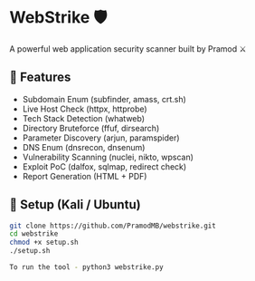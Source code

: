 # WebStrike 🛡️
A powerful web application security scanner built by Pramod ⚔️

## 🧰 Features
- Subdomain Enum (subfinder, amass, crt.sh)
- Live Host Check (httpx, httprobe)
- Tech Stack Detection (whatweb)
- Directory Bruteforce (ffuf, dirsearch)
- Parameter Discovery (arjun, paramspider)
- DNS Enum (dnsrecon, dnsenum)
- Vulnerability Scanning (nuclei, nikto, wpscan)
- Exploit PoC (dalfox, sqlmap, redirect check)
- Report Generation (HTML + PDF)

## 🚀 Setup (Kali / Ubuntu)
```bash
git clone https://github.com/PramodMB/webstrike.git
cd webstrike
chmod +x setup.sh
./setup.sh

To run the tool - python3 webstrike.py